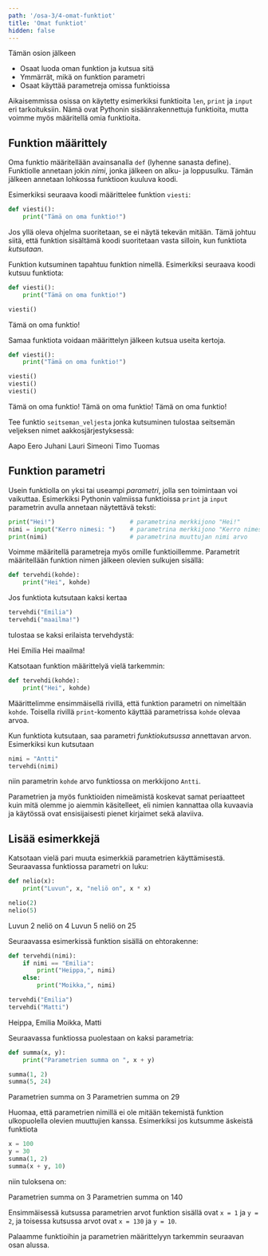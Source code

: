```yaml
---
path: '/osa-3/4-omat-funktiot'
title: 'Omat funktiot'
hidden: false
---
```


<text-box variant='learningObjectives' name='Oppimistavoitteet'>

Tämän osion jälkeen

- Osaat luoda oman funktion ja kutsua sitä
- Ymmärrät, mikä on funktion parametri
- Osaat käyttää parametreja omissa funktioissa

</text-box>

Aikaisemmissa osissa on käytetty esimerkiksi funktioita `len`, `print` ja `input` eri tarkoituksiin. Nämä ovat Pythonin sisäänrakennettuja funktioita, mutta voimme myös määritellä omia funktioita.

## Funktion määrittely

Oma funktio määritellään avainsanalla `def` (lyhenne sanasta define). Funktiolle annetaan jokin _nimi_, jonka jälkeen on alku- ja loppusulku. Tämän jälkeen annetaan lohkossa funktioon kuuluva koodi.

Esimerkiksi seuraava koodi määrittelee funktion `viesti`:

```python
def viesti():
    print("Tämä on oma funktio!")
```

Jos yllä oleva ohjelma suoritetaan, se ei näytä tekevän mitään. Tämä johtuu siitä, että funktion sisältämä koodi suoritetaan vasta silloin, kun funktiota _kutsutaan_.

Funktion kutsuminen tapahtuu funktion nimellä. Esimerkiksi seuraava koodi kutsuu funktiota:

```python
def viesti():
    print("Tämä on oma funktio!")

viesti()
```

<sample-output>

Tämä on oma funktio!

</sample-output>

Samaa funktiota voidaan määrittelyn jälkeen kutsua useita kertoja.

```python
def viesti():
    print("Tämä on oma funktio!")

viesti()
viesti()
viesti()
```

<sample-output>

Tämä on oma funktio!
Tämä on oma funktio!
Tämä on oma funktio!

</sample-output>

<in-browser-programming-exercise name="Seitsemän veljestä" tmcname="osa03-21_seitseman_veljesta">

Tee funktio `seitseman_veljesta` jonka kutsuminen tulostaa seitsemän veljeksen nimet aakkosjärjestyksessä:

<sample-output>

Aapo
Eero
Juhani
Lauri
Simeoni
Timo
Tuomas

</sample-output>

<in-browser-programming-exercise/>

## Funktion parametri

Usein funktiolla on yksi tai useampi _parametri_,
jolla sen toimintaan voi vaikuttaa.
Esimerkiksi Pythonin valmiissa funktioissa `print` ja `input`
parametrin avulla annetaan näytettävä teksti:

```python
print("Hei!")                     # parametrina merkkijono "Hei!"
nimi = input("Kerro nimesi: ")    # parametrina merkkijono "Kerro nimesi: "
print(nimi)                       # parametrina muuttujan nimi arvo
```

Voimme määritellä parametreja myös omille funktioillemme. Parametrit määritellään funktion nimen jälkeen olevien sulkujen sisällä:

```python
def tervehdi(kohde):
    print("Hei", kohde)
```

Jos funktiota kutsutaan kaksi kertaa

```python
tervehdi("Emilia")
tervehdi("maailma!")
```

tulostaa se kaksi erilaista tervehdystä:

<sample-output>

Hei Emilia
Hei maailma!

</sample-output>

Katsotaan funktion määrittelyä vielä tarkemmin:

```python
def tervehdi(kohde):
    print("Hei", kohde)
```

Määrittelimme ensimmäisellä rivillä, että funktion parametri on nimeltään `kohde`. Toisella rivillä `print`-komento käyttää parametrissa `kohde` olevaa arvoa.

Kun funktiota kutsutaan, saa parametri _funktiokutsussa_ annettavan arvon. Esimerkiksi kun kutsutaan

```python
nimi = "Antti"
tervehdi(nimi)
```

niin parametrin `kohde` arvo funktiossa on merkkijono `Antti`.

Parametrien ja myös funktioiden nimeämistä koskevat samat periaatteet kuin mitä olemme jo aiemmin käsitelleet, eli nimien kannattaa olla kuvaavia ja käytössä ovat ensisijaisesti pienet kirjaimet sekä alaviiva.

## Lisää esimerkkejä

Katsotaan vielä pari muuta esimerkkiä parametrien käyttämisestä. Seuraavassa funktiossa parametri on luku:

```python
def nelio(x):
    print("Luvun", x, "neliö on", x * x)

nelio(2)
nelio(5)
```

<sample-output>

Luvun 2 neliö on 4
Luvun 5 neliö on 25

</sample-output>

Seuraavassa esimerkissä funktion sisällä on ehtorakenne:

```python
def tervehdi(nimi):
    if nimi == "Emilia":
        print("Heippa,", nimi)
    else:
        print("Moikka,", nimi)

tervehdi("Emilia")
tervehdi("Matti")
```

<sample-output>

Heippa, Emilia
Moikka, Matti

</sample-output>

Seuraavassa funktiossa puolestaan on kaksi parametria:

```python
def summa(x, y):
    print("Parametrien summa on ", x + y)

summa(1, 2)
summa(5, 24)
```

<sample-output>

Parametrien summa on 3
Parametrien summa on 29

</sample-output>

Huomaa, että parametrien nimillä ei ole mitään tekemistä funktion ulkopuolella olevien muuttujien kanssa. Esimerkiksi jos kutsumme äskeistä funktiota

```python
x = 100
y = 30
summa(1, 2)
summa(x + y, 10)
```

niin tuloksena on:

<sample-output>

Parametrien summa on 3
Parametrien summa on 140

</sample-output>

Ensimmäisessä kutsussa parametrien arvot funktion sisällä ovat `x = 1` ja `y = 2`, ja toisessa kutsussa arvot ovat `x = 130` ja `y = 10`.

Palaamme funktioihin ja parametrien määrittelyyn tarkemmin seuraavan osan alussa.
